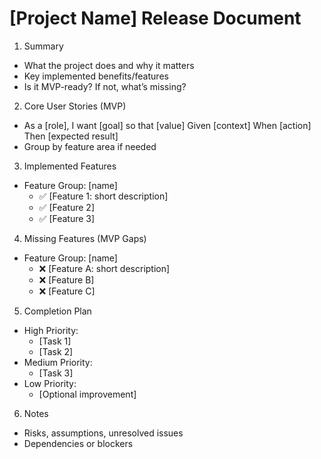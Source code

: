# [Project Name] Release Document

1. Summary
- What the project does and why it matters
- Key implemented benefits/features
- Is it MVP-ready? If not, what’s missing?

2. Core User Stories (MVP)
- As a [role], I want [goal] so that [value]
  Given [context]
  When [action]
  Then [expected result]
- Group by feature area if needed

3. Implemented Features
- Feature Group: [name]
  - ✅ [Feature 1: short description]
  - ✅ [Feature 2]
  - ✅ [Feature 3]

4. Missing Features (MVP Gaps)
- Feature Group: [name]
  - ❌ [Feature A: short description]
  - ❌ [Feature B]
  - ❌ [Feature C]

5. Completion Plan
- High Priority:
  - [Task 1]
  - [Task 2]
- Medium Priority:
  - [Task 3]
- Low Priority:
  - [Optional improvement]

6. Notes
- Risks, assumptions, unresolved issues
- Dependencies or blockers